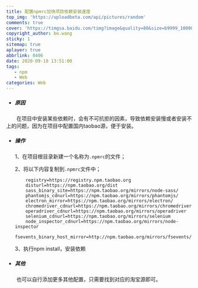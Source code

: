 ```yaml
---
title: 配置npmrc加快项目依赖安装速度
top_img: 'https://uploadbeta.com/api/pictures/random'
comments: true
cover: 'https://timgsa.baidu.com/timg?image&quality=80&size=b9999_10000&sec=1600418386304&di=7171aa016dbd8c0318b0dbcb9a6239b5&imgtype=0&src=http%3A%2F%2Fpic2.zhimg.com%2Fv2-f3cb85d3ca5d58e80142a58e4cdb2c57_1200x500.jpg'
copyright_author: bo.wang
sticky: 1
sitemap: true
aplayer: true
abbrlink: 8406
date: 2020-09-18 13:51:00
tags: 
   - npm
   - Web
categories: Web
---
```



- ##### 原因
&emsp;&emsp;在项目中安装某些依赖时，会有不可抗拒的因素，导致依赖安装慢或者安装不上的问题，因为在项目中配置国内taobao源，便于安装。

- ##### 操作
    
    1、在项目根目录新建一个名称为`.npmrc`的文件；
    
    2、将以下内容复制到`.npmrc`文件中；
    
    ```shell script
        registry=https://registry.npm.taobao.org
        disturl=https://npm.taobao.org/dist
        sass_binary_site=https://npm.taobao.org/mirrors/node-sass/
        phantomjs_cdnurl=https://npm.taobao.org/mirrors/phantomjs/
        electron_mirror=https://npm.taobao.org/mirrors/electron/
        chromedriver_cdnurl=https://npm.taobao.org/mirrors/chromedriver
        operadriver_cdnurl=https://npm.taobao.org/mirrors/operadriver
        selenium_cdnurl=https://npm.taobao.org/mirrors/selenium
        node_inspector_cdnurl=https://npm.taobao.org/mirrors/node-inspector
        fsevents_binary_host_mirror=http://npm.taobao.org/mirrors/fsevents/
    ```
    
    3、执行npm install，安装依赖
    
- ##### 其他
&emsp;&emsp;也可以自行添加更多其他配置，只需要找到对应的淘宝源即可。
